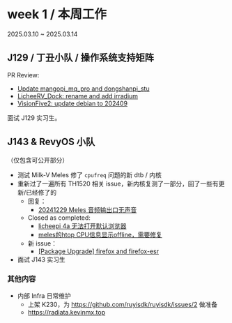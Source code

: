 # week 1 / 本周工作

2025.03.10 ~ 2025.03.14

## J129 / 丁丑小队 / 操作系统支持矩阵

PR Review:

- [Update mangopi_mq_pro and dongshanpi_stu](https://github.com/ruyisdk/support-matrix/pull/197)
- [LicheeRV_Dock: rename and add irradium](https://github.com/ruyisdk/support-matrix/pull/198)
- [VisionFive2: update debian to 202409](https://github.com/ruyisdk/support-matrix/pull/199)

面试 J129 实习生。

## J143 & RevyOS 小队

（仅包含可公开部分）

- 测试 Milk-V Meles 修了 `cpufreq` 问题的新 dtb / 内核
- 重新过了一遍所有 TH1520 相关 issue，新内核复测了一部分，回了一些有更新/已经修了的
    - 回复：
        - [20241229 Meles 音频输出口无声音](https://github.com/revyos/revyos/issues/100)
    - Closed as completed: 
        - [licheepi 4a 无法打开默认浏览器](https://github.com/revyos/revyos/issues/82)
        - [meles的htop CPU信息显示offline，需要修复](https://github.com/revyos/revyos/issues/109)
    - 新 issue：
        - [\[Package Upgrade\] firefox and firefox-esr](https://github.com/revyos/revyos/issues/116)
- 面试 J143 实习生

### 其他内容

- 内部 Infra 日常维护
    - 上架 K230，为 https://github.com/ruyisdk/ruyisdk/issues/2 做准备
    - https://radiata.kevinmx.top   